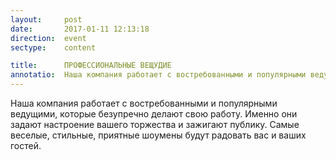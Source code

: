 ```yaml
---
layout:     post
date:       2017-01-11 12:13:18
direction:  event
sectype:    content

title:      ПРОФЕССИОНАЛЬНЫЕ ВЕЩУДИЕ    
annotatio:  Наша компания работает с востребованными и популярными ведущими, которые безупречно делают свою работу. Именно они задают настроение вашего торжества и зажигают публику. Самые веселые, стильные, приятные шоумены будут радовать вас и ваших гостей.
---
```


Наша компания работает с востребованными и популярными ведущими, которые безупречно делают свою работу. Именно они задают настроение вашего торжества и зажигают публику. Самые веселые, стильные, приятные шоумены будут радовать вас и ваших гостей.